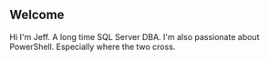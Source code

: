 
## Welcome

Hi I'm Jeff. A long time SQL Server DBA. I'm also passionate about PowerShell. Especially where the two cross.
